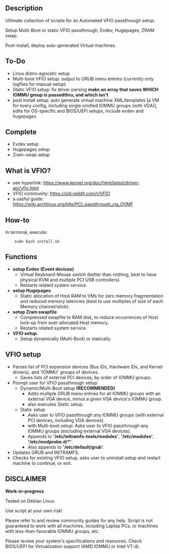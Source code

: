 ## Description
Ultimate collection of scripts for an Automated VFIO passthrough setup.

Setup Multi-Boot or static VFIO passthrough, Evdev, Hugepages, ZRAM swap.

Post-install, deploy auto-generated Virtual machines.

## To-Do
* Linux distro-agnostic setup
* Multi-boot VFIO setup:    output to GRUB menu entries (currently only logfiles for manual setup)
* Static VFIO setup:        fix driver parsing **make an array that saves WHICH IOMMU group is passedthru, and which isn't**
* post install setup:       auto generate virtual machine XML/templates [a VM for every config, including single omitted IOMMU groups (with VGA)], edits for OS-specific and BIOS/UEFI setups, include evdev and hugepages

## Complete
* Evdev setup
* Hugepages setup
* Zram-swap setup

## What is VFIO?
* see hyperlink:        https://www.kernel.org/doc/html/latest/driver-api/vfio.html
* VFIO community:       https://old.reddit.com/r/VFIO
* a useful guide:       https://wiki.archlinux.org/title/PCI_passthrough_via_OVMF

## How-to
In terminal, execute:

        sudo bash install.sh

## Functions
* **setup Evdev (Event devices)**
    * Virtual Keyboard-Mouse switch (better than nothing, best to have physical KVM and multiple PCI USB controllers).
    * Restarts related system service.
* **setup Hugepages**
    * Static allocation of Host RAM to VMs for zero memory fragmentation and reduced memory latencies (best to use multiples of size of each Memory channel/stick).
* **setup Zram swapfile**
    * Compressed swapfile to RAM disk, to reduce occurrences of Host lock-up from over-allocated Host memory.
    * Restarts related system service.
* **VFIO setup.**
    * Setup dynamically (Multi-Boot) or statically.

## VFIO setup
* Parses list of PCI expansion devices (Bus IDs, Hardware IDs, and Kernel drivers), and 'IOMMU' groups of devices.
    * Saves lists of external PCI devices, by order of IOMMU groups.
* Prompt user for VFIO passthrough setup:
    * Dynamic/Multi-Boot setup **(RECOMMENDED)**
        * Adds multiple GRUB menu entries for all IOMMU groups with an external VGA device, minus a given VGA device's IOMMU group.
        * also executes Static setup.
    * Static setup
        * Asks user to VFIO passthrough any IOMMU groups (with external PCI devices, including VGA devices).
        * with Multi-boot setup: Asks user to VFIO passthrough any IOMMU groups (excluding external VGA devices).
        * Appends to **'/etc/initramfs-tools/modules'**, **'/etc/modules'**, **'/etc/modprobe.d/*'**.
        * Also appends to **'/etc/default/grub'**.         
* Updates GRUB and INITRAMFS.
* Checks for existing VFIO setup, asks user to uninstall setup and restart machine to continue, or exit.

## DISCLAIMER
**Work-in-progress**

Tested on Debian Linux.

Use script at your own risk!

Please refer to and review community guides for any help. Script is not guaranteed to work with all machines, including Laptop PCs, or machines with less-than-favorable IOMMU groups, etc.

Please review your system's specifications and resources. Check BIOS/UEFI for Virtualization support (AMD IOMMU or Intel VT-d).
